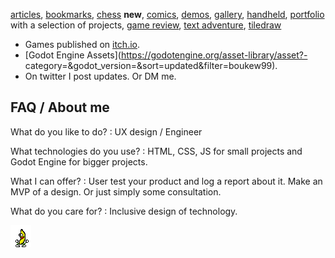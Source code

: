 
[articles](articles), [bookmarks](bookmarks), [chess](chess) **new**, [comics](comics), [demos](demos), [gallery](gallery), [handheld](handheld), [portfolio](portfolio) with a selection of projects, [game review](review), [text adventure](text_adventure), [tiledraw](tiledraw)

- Games published on [itch.io](https://howyoudoing.itch.io/).
- [Godot Engine Assets](https://godotengine.org/asset-library/asset?- category=&godot_version=&sort=updated&filter=boukew99).
- On twitter I post updates. Or DM me.


## FAQ / About me

What do you like to do?
: UX design / Engineer

What technologies do you use?
: HTML, CSS, JS for small projects and Godot Engine for bigger projects.

What I can offer?
: User test your product and log a report about it. Make an MVP of a design. Or just simply some consultation. 

What do you care for?
: Inclusive design of technology.


![smiley banana](smiley_banana.gif)

